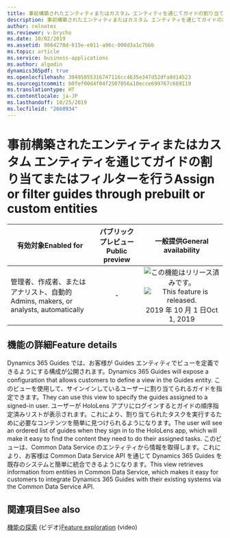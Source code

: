```yaml
---
title: 事前構築されたエンティティまたはカスタム エンティティを通じてガイドの割り当てまたはフィルターを行う
description: 事前構築されたエンティティまたはカスタム エンティティを通じてガイドの割り当てまたはフィルターを行う
author: relnotes
ms.reviewer: v-brycho
ms.date: 10/02/2019
ms.assetid: 9864278d-615e-e911-a96c-000d3a1c7bbb
ms.topic: article
ms.service: business-applications
ms.author: algodin
dynamics365pdf: true
ms.openlocfilehash: 30495055316747116cc4635e347d52dfa8d14523
ms.sourcegitcommit: b0fef00d4f04f2507056a10ecce699767c669119
ms.translationtype: HT
ms.contentlocale: ja-JP
ms.lasthandoff: 10/25/2019
ms.locfileid: "2660934"
---
```

# <a name="assign-or-filter-guides-through-prebuilt-or-custom-entities"></a><span data-ttu-id="b9635-103">事前構築されたエンティティまたはカスタム エンティティを通じてガイドの割り当てまたはフィルターを行う</span><span class="sxs-lookup"><span data-stu-id="b9635-103">Assign or filter guides through prebuilt or custom entities</span></span>


| <span data-ttu-id="b9635-104">有効対象</span><span class="sxs-lookup"><span data-stu-id="b9635-104">Enabled for</span></span>    |  <span data-ttu-id="b9635-105">パブリック プレビュー</span><span class="sxs-lookup"><span data-stu-id="b9635-105">Public preview</span></span> | <span data-ttu-id="b9635-106">一般提供</span><span class="sxs-lookup"><span data-stu-id="b9635-106">General availability</span></span> | 
| ---------- | :----------: |:----------: |
|<span data-ttu-id="b9635-107">管理者、作成者、またはアナリスト、自動的</span><span class="sxs-lookup"><span data-stu-id="b9635-107">Admins, makers, or analysts, automatically</span></span>|-| <span data-ttu-id="b9635-108">![この機能はリリース済みです。](/dynamics365-release-plan/media/green-checkmark.png "この機能はリリース済みです。")</span><span class="sxs-lookup"><span data-stu-id="b9635-108">![This feature is released.](/dynamics365-release-plan/media/green-checkmark.png "This feature is released.")</span></span> <span data-ttu-id="b9635-109">2019 年 10 月 1 日</span><span class="sxs-lookup"><span data-stu-id="b9635-109">Oct 1, 2019</span></span>|






## <a name="feature-details"></a><span data-ttu-id="b9635-110">機能の詳細</span><span class="sxs-lookup"><span data-stu-id="b9635-110">Feature details</span></span>
<!--feature detail start -->
<span data-ttu-id="b9635-111">Dynamics 365 Guides では、お客様が Guides エンティティでビューを定義できるようにする構成が公開されます。</span><span class="sxs-lookup"><span data-stu-id="b9635-111">Dynamics 365 Guides will expose a configuration that allows customers to define a view in the Guides entity.</span></span> <span data-ttu-id="b9635-112">このビューを使用して、サインインしているユーザーに割り当てられるガイドを指定できます。</span><span class="sxs-lookup"><span data-stu-id="b9635-112">They can use this view to specify the guides assigned to a signed-in user.</span></span> <span data-ttu-id="b9635-113">ユーザーが HoloLens アプリにログインするとガイドの順序指定済みリストが表示されます。これにより、割り当てられたタスクを実行するために必要なコンテンツを簡単に見つけられるようになります。</span><span class="sxs-lookup"><span data-stu-id="b9635-113">The user will see an ordered list of guides when they sign in to the HoloLens app, which will make it easy to find the content they need to do their assigned tasks.</span></span> <span data-ttu-id="b9635-114">このビューは、Common Data Service のエンティティから情報を取得します。これにより、お客様は Common Data Service API を通じて Dynamics 365 Guides を既存のシステムと簡単に統合できるようになります。</span><span class="sxs-lookup"><span data-stu-id="b9635-114">This view retrieves information from entities in Common Data Service, which makes it easy for customers to integrate Dynamics 365 Guides with their existing systems via the Common Data Service API.</span></span>
<!--feature detail end -->










## <a name="see-also"></a><span data-ttu-id="b9635-115">関連項目</span><span class="sxs-lookup"><span data-stu-id="b9635-115">See also</span></span>
<span data-ttu-id="b9635-116">[機能の探索](https://aka.ms/ROGMRG19RW2ROV2) (ビデオ)</span><span class="sxs-lookup"><span data-stu-id="b9635-116">[Feature exploration](https://aka.ms/ROGMRG19RW2ROV2) (video)</span></span>
